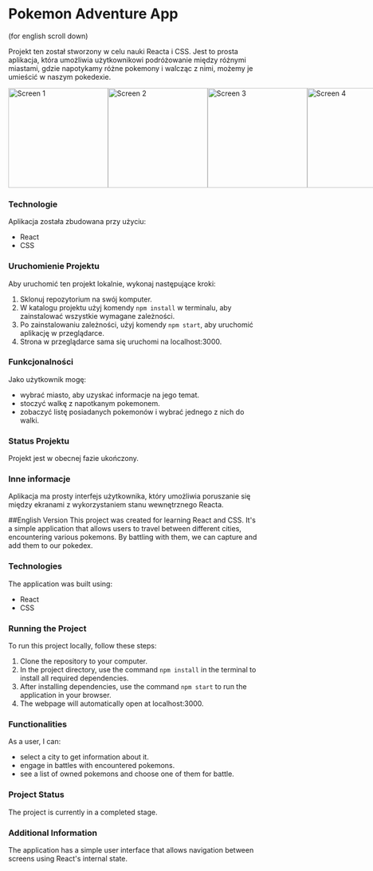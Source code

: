 # Pokemon Adventure App
(for english scroll down)

Projekt ten został stworzony w celu nauki Reacta i CSS. Jest to prosta aplikacja, która umożliwia użytkownikowi podróżowanie między różnymi miastami, gdzie napotykamy różne pokemony i walcząc z nimi, możemy je umieścić w naszym pokedexie.

<div style="display: flex; justify-content: space-between;">
    <img src="https://i.ibb.co/1rKCSzc/Zrzut-ekranu-2023-12-23-141119.png" alt="Screen 1" width="200">
    <img src="https://i.ibb.co/S3QNY4n/Zrzut-ekranu-2023-12-23-141132.png" alt="Screen 2" width="200">
    <img src="https://i.ibb.co/f2LH76m/Zrzut-ekranu-2023-12-23-141144.png" alt="Screen 3" width="200">
    <img src="https://i.ibb.co/PYj4JZC/Zrzut-ekranu-2023-12-23-141158.png" alt="Screen 4" width="200">
</div>

### Technologie
Aplikacja została zbudowana przy użyciu:
- React
- CSS

### Uruchomienie Projektu
Aby uruchomić ten projekt lokalnie, wykonaj następujące kroki:
1. Sklonuj repozytorium na swój komputer.
2. W katalogu projektu użyj komendy `npm install` w terminalu, aby zainstalować wszystkie wymagane zależności.
3. Po zainstalowaniu zależności, użyj komendy `npm start`, aby uruchomić aplikację w przeglądarce.
4. Strona w przeglądarce sama się uruchomi na localhost:3000.

### Funkcjonalności
Jako użytkownik mogę:
- wybrać miasto, aby uzyskać informacje na jego temat.
- stoczyć walkę z napotkanym pokemonem.
- zobaczyć listę posiadanych pokemonów i wybrać jednego z nich do walki.

### Status Projektu
Projekt jest w obecnej fazie ukończony.

### Inne informacje
Aplikacja ma prosty interfejs użytkownika, który umożliwia poruszanie się między ekranami z wykorzystaniem stanu wewnętrznego Reacta.


##English Version
This project was created for learning React and CSS. It's a simple application that allows users to travel between different cities, encountering various pokemons. By battling with them, we can capture and add them to our pokedex.

### Technologies
The application was built using:
- React
- CSS

### Running the Project
To run this project locally, follow these steps:
1. Clone the repository to your computer.
2. In the project directory, use the command `npm install` in the terminal to install all required dependencies.
3. After installing dependencies, use the command `npm start` to run the application in your browser.
4. The webpage will automatically open at localhost:3000.

### Functionalities
As a user, I can:
- select a city to get information about it.
- engage in battles with encountered pokemons.
- see a list of owned pokemons and choose one of them for battle.

### Project Status
The project is currently in a completed stage.

### Additional Information
The application has a simple user interface that allows navigation between screens using React's internal state.